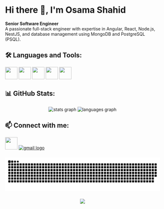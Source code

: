 # Hi there 👋, I'm Osama Shahid

**Senior Software Engineer**  
A passionate full-stack engineer with expertise in Angular, React, Node.js, NestJS, and database management using MongoDB and PostgreSQL (PSQL).

## 🛠️ Languages and Tools:

<img src="https://cdn.jsdelivr.net/gh/devicons/devicon/icons/angularjs/angularjs-original.svg" width="40" height="40"/> 
<img src="https://cdn.jsdelivr.net/gh/devicons/devicon/icons/react/react-original.svg" width="40" height="40"/>
<img src="https://cdn.jsdelivr.net/gh/devicons/devicon/icons/nodejs/nodejs-original.svg" width="40" height="40"/> 
<img src="https://cdn.jsdelivr.net/gh/devicons/devicon/icons/mongodb/mongodb-original.svg" width="40" height="40"/>
<img src="https://cdn.jsdelivr.net/gh/devicons/devicon/icons/postgresql/postgresql-original.svg" width="40" height="40"/>

## 📊 GitHub Stats:

###

<div align="center">
  <img src="https://github-readme-stats.vercel.app/api?username=OsamaShahid&hide_title=false&hide_rank=false&show_icons=true&include_all_commits=true&count_private=true&disable_animations=false&theme=dracula&locale=en&hide_border=false" height="150" alt="stats graph"  />
  <img src="https://github-readme-stats.vercel.app/api/top-langs?username=OsamaShahid&locale=en&hide_title=false&layout=compact&card_width=320&langs_count=5&theme=dracula&hide_border=false" height="150" alt="languages graph"  />
</div>

###



## 📫 Connect with me:

[<img src="https://cdn.jsdelivr.net/gh/devicons/devicon/icons/linkedin/linkedin-original.svg" width="40" height="40"/>](https://www.linkedin.com/in/usama-s-377964121/)
[<img src="https://raw.githubusercontent.com/maurodesouza/profile-readme-generator/master/src/assets/icons/social/gmail/default.svg" width="37" height="25" alt="gmail logo"  />](mailto:muhammadusama387@gmail.com)


###

<picture>
  <source media="(prefers-color-scheme: dark)" srcset="https://raw.githubusercontent.com/OsamaShahid/platane/OsamaShahid/github-contribution-grid-snake-dark.svg">
  <source media="(prefers-color-scheme: light)" srcset="https://raw.githubusercontent.com/OsamaShahid/platane/OsamaShahid/github-contribution-grid-snake.svg">
  <img alt="github contribution grid snake animation" src="https://raw.githubusercontent.com/OsamaShahid/OsamaShahid/output/github-contribution-grid-snake.svg">
</picture>

###


###

<div align="center">
  <img src="https://profile-counter.glitch.me/OsamaShahid/count.svg?"  />
</div>

###
